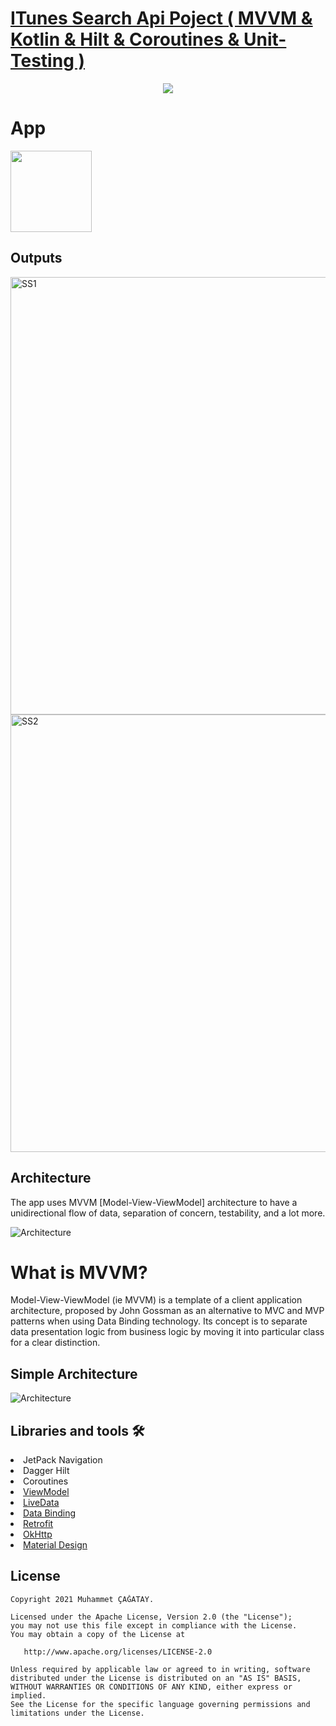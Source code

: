 # [ITunes Search Api Poject ( MVVM & Kotlin & Hilt & Coroutines & Unit-Testing )](https://github.com/cagataymuhammet/ITunesApi)


<p align="center">
<img src="https://github.com/cagataymuhammet/ITunesApi/blob/master/screens/android_arc.png"/>
</p>


# App
 <img height= "130"  src="https://github.com/cagataymuhammet/ITunesApi/blob/master/screens/app_icon.png" />


<h2 id="Outputs">Outputs</h2>
<p>
  <img height= "700"  src="https://github.com/cagataymuhammet/ITunesApi/blob/master/screens/screen1.png" alt="SS1" />
  <img height= "700"  src="https://github.com/cagataymuhammet/ITunesApi/blob/master/screens/screen2.png" alt="SS2" />
</p>

## Architecture
The app uses MVVM [Model-View-ViewModel] architecture to have a unidirectional flow of data, separation of concern, testability, and a lot more.

![Architecture](https://github.com/cagataymuhammet/ITunesApi/blob/master/screens//mvvm.png)

# What is MVVM?
Model-View-ViewModel (ie MVVM) is a template of a client application architecture, proposed by John Gossman as an alternative to MVC and MVP patterns when using Data Binding technology. Its concept is to separate data presentation logic from business logic by moving it into particular class for a clear distinction.  

## Simple Architecture
![Architecture](https://github.com/cagataymuhammet/ITunesApi/blob/master/screens/arc.png)

## Libraries and tools 🛠
<li>JetPack Navigation</li>
<li>Dagger Hilt</li>
<li>Coroutines</li>
<li><a href="https://developer.android.com/topic/libraries/architecture/viewmodel">ViewModel</a></li>
<li><a href="https://developer.android.com/topic/libraries/architecture/livedata">LiveData</a></li>
<li><a href="https://developer.android.com/topic/libraries/data-binding">Data Binding</a></li>
<li><a href="https://square.github.io/retrofit/">Retrofit</a></li>
<li><a href="https://github.com/square/okhttp">OkHttp</a></li>
<li><a href="https://material.io/develop/android/docs/getting-started/">Material Design</a></li>


License
--------


    Copyright 2021 Muhammet ÇAĞATAY.

    Licensed under the Apache License, Version 2.0 (the "License");
    you may not use this file except in compliance with the License.
    You may obtain a copy of the License at

       http://www.apache.org/licenses/LICENSE-2.0

    Unless required by applicable law or agreed to in writing, software
    distributed under the License is distributed on an "AS IS" BASIS,
    WITHOUT WARRANTIES OR CONDITIONS OF ANY KIND, either express or implied.
    See the License for the specific language governing permissions and
    limitations under the License.
